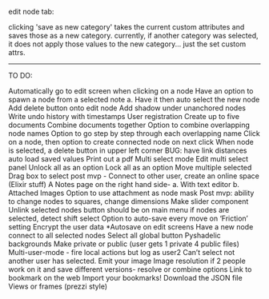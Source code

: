 edit node tab:

clicking 'save as new category' takes the current custom attributes and saves
those as a new category. 
currently, if another category was selected,
it does not apply those values to the new category... just the set custom attrs.

---

TO DO:

Automatically go to edit screen when clicking on a node
Have an option to spawn a node from a selected note
a. Have it then auto select the new node
Add delete button onto edit node
Add shadow under unanchored nodes
Write undo history with timestamps
User registration
Create up to five documents
Combine documents together
Option to combine overlapping node names
Option to go step by step through each overlapping name
Click on a node, then option to create connected node on next click
When node is selected, a delete button in upper left corner
BUG: have link distances auto load saved values
Print out a pdf
Multi select mode
Edit multi select panel
Unlock all as an option
Lock all as an option
Move multiple selected
Drag box to select
post mvp - Connect to other user, create an online space (Elixir stuff)
A Notes page on the right hand side- 
a. With text editor
b. Attached Images
Option to use attachment as node mask
Post mvp: ability to change nodes to squares, change dimensions
Make slider component
Unlink selected nodes button should be on main menu if nodes are selected,
detect shift select
Option to auto-save every move on 
‘Friction’ setting
Encrypt the user data
*Autosave on edit screens
Have a new node connect to all selected nodes
Select all global button
Pyshadelic backgrounds
Make private or public (user gets 1 private 4 public files)
Multi-user-mode - fire local actions but log as user2
Can’t select not another user has selected.
Emit your image
Image resolution if 2 people work on it and save different versions- resolve or combine options
Link to bookmark on the web
Import your bookmarks!
Download the JSON file
Views or frames (prezzi style)

